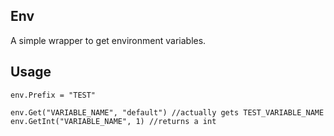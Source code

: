 Env
---
A simple wrapper to get environment variables.

## Usage
```
env.Prefix = "TEST"

env.Get("VARIABLE_NAME", "default") //actually gets TEST_VARIABLE_NAME
env.GetInt("VARIABLE_NAME", 1) //returns a int
```